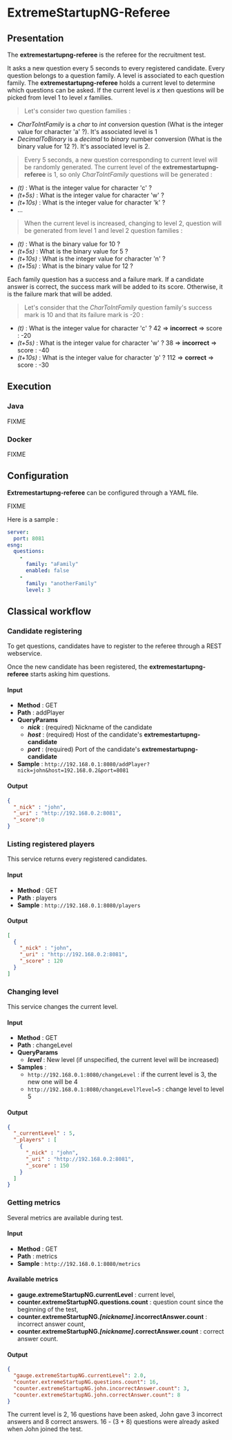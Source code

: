 # ExtremeStartupNG-Referee

## Presentation

The **extremestartupng-referee** is the referee for the recruitment test.

It asks a new question every 5 seconds to every registered candidate. Every question belongs to a question family. A level is associated to each question family. The **extremestartupng-referee** holds a current level to determine which questions can be asked. If the current level is _x_ then questions will be picked from level 1 to level _x_ families.

> Let's consider two question families :
- _CharToIntFamily_ is a _char_ to _int_ conversion question (What is the integer value for character 'a' ?). It's associated level is 1
- _DecimalToBinary_ is a _decimal_ to _binary_ number conversion (What is the binary value for 12 ?). It's associated level is 2.

>Every 5 seconds, a new question corresponding to current level will be randomly generated. The current level of the **extremestartupng-referee** is 1, so only _CharToIntFamily_ questions will be generated :
- _(t)_ : What is the integer value for character 'c' ?
- _(t+5s)_ : What is the integer value for character 'w' ?
- _(t+10s)_ : What is the integer value for character 'k' ?
- ...

> When the current level is increased, changing to level 2, question will be generated from level 1 and level 2 question families :
- _(t)_ : What is the binary value for 10 ?
- _(t+5s)_ : What is the binary value for 5 ?
- _(t+10s)_ : What is the integer value for character 'n' ?
- _(t+15s)_ : What is the binary value for 12 ?

Each family question has a success and a failure mark. If a candidate answer is correct, the success mark will be added to its score. Otherwise, it is the failure mark that will be added.

> Let's consider that the _CharToIntFamily_ question family's success mark is 10 and that its failure mark is -20 :
- _(t)_ : What is the integer value for character 'c' ? 42 => **incorrect** => score : -20
- _(t+5s)_ : What is the integer value for character 'w' ? 38 => **incorrect** => score : -40
- _(t+10s)_ : What is the integer value for character 'p' ? 112 => **correct** => score : -30

## Execution

### Java

FIXME

### Docker

FIXME

## Configuration

**Extremestartupng-referee** can be configured through a YAML file.

FIXME

Here is a sample :

```yaml
server:
  port: 8081
esng:
  questions:
    -
      family: "aFamily"
      enabled: false
    -
      family: "anotherFamily"
      level: 3
```


## Classical workflow

### Candidate registering

To get questions, candidates have to register to the referee through a REST webservice.

Once the new candidate has been registered, the **extremestartupng-referee** starts asking him questions.

#### Input

* **Method** : GET
* **Path** : addPlayer
* **QueryParams**
  * **_nick_** : (required) Nickname of the candidate
  * **_host_** : (required) Host of the candidate's **extremestartupng-candidate**
  * **_port_** : (required) Port of the candidate's **extremestartupng-candidate**
* **Sample** : `http://192.168.0.1:8080/addPlayer?nick=john&host=192.168.0.2&port=8081`

#### Output

```json
{
  "_nick" : "john",
  "_uri" : "http://192.168.0.2:8081",
  "_score":0
}
```
### Listing registered players

This service returns every registered candidates.

#### Input

* **Method** : GET
* **Path** : players
* **Sample** : `http://192.168.0.1:8080/players`

#### Output

```json
[ 
  {
    "_nick" : "john",
    "_uri" : "http://192.168.0.2:8081",
    "_score" : 120
  }
]
```

### Changing level

This service changes the current level.

#### Input

* **Method** : GET
* **Path** : changeLevel
* **QueryParams**
  * **_level_** : New level (if unspecified, the current level will be increased)
* **Samples** :
  * `http://192.168.0.1:8080/changeLevel` : if the current level is 3, the new one will be 4
  * `http://192.168.0.1:8080/changeLevel?level=5` : change level to level 5 

#### Output

```json
{
  "_currentLevel" : 5,
  "_players" : [
    {
      "_nick" : "john",
      "_uri" : "http://192.168.0.2:8081",
      "_score" : 150
    }
  ]
}
```

### Getting metrics

Several metrics are available during test.

#### Input

* **Method** : GET
* **Path** : metrics
* **Sample** : `http://192.168.0.1:8080/metrics`

#### Available metrics

* **gauge.extremeStartupNG.currentLevel** : current level,
* **counter.extremeStartupNG.questions.count** : question count since the beginning of the test,
* **counter.extremeStartupNG._[nickname]_.incorrectAnswer.count** : incorrect answer count,
* **counter.extremeStartupNG._[nickname]_.correctAnswer.count** : correct answer count.


#### Output


```json
{
  "gauge.extremeStartupNG.currentLevel": 2.0,
  "counter.extremeStartupNG.questions.count": 16,
  "counter.extremeStartupNG.john.incorrectAnswer.count": 3,
  "counter.extremeStartupNG.john.correctAnswer.count": 8
}
```
The current level is 2, 16 questions have been asked, John gave 3 incorrect answers and 8 correct answers. 16 - (3 + 8) questions were already asked when John joined the test.

